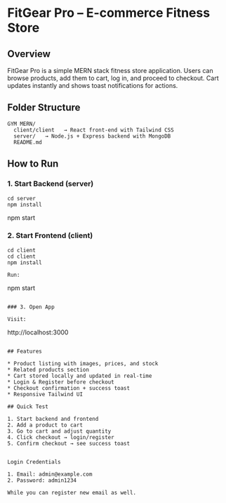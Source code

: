 
# FitGear Pro – E-commerce Fitness Store
## Overview

FitGear Pro is a simple MERN stack fitness store application.
Users can browse products, add them to cart, log in, and proceed to checkout.
Cart updates instantly and shows toast notifications for actions.

## Folder Structure
```
GYM MERN/
  client/client   → React front-end with Tailwind CSS
  server/   → Node.js + Express backend with MongoDB
  README.md
```

## How to Run

### 1. Start Backend (server)

```
cd server
npm install
```

npm start

### 2. Start Frontend (client)

```
cd client
cd client
npm install

Run:

```
npm start
```

### 3. Open App

Visit:

```
http://localhost:3000
```

## Features

* Product listing with images, prices, and stock
* Related products section
* Cart stored locally and updated in real-time
* Login & Register before checkout
* Checkout confirmation + success toast
* Responsive Tailwind UI

## Quick Test

1. Start backend and frontend
2. Add a product to cart
3. Go to cart and adjust quantity
4. Click checkout → login/register
5. Confirm checkout → see success toast


Login Credentials

1. Email: admin@example.com
2. Password: admin1234

While you can register new email as well.
